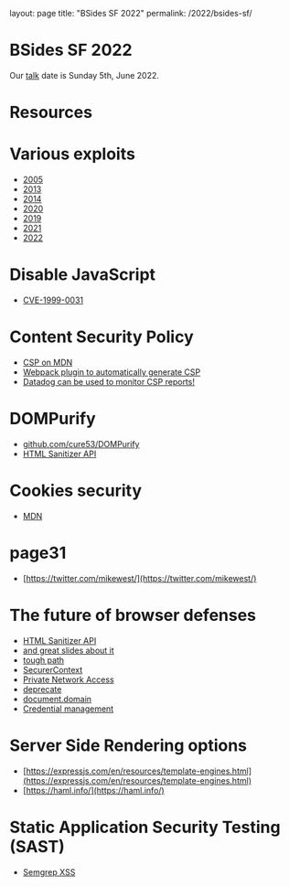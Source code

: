 layout: page
title: "BSides SF 2022"
permalink: /2022/bsides-sf/

# BSides SF 2022

Our [talk](https://bsidessf2022.sched.com/event/rjrC/xss-mitigation-the-state-of-the-art) date is Sunday 5th, June 2022.

# Resources

# Various exploits
 - [2005](https://en.wikipedia.org/wiki/Samy_(computer_worm))
 - [2013](https://securityaffairs.co/wordpress/22743/cyber-crime/soho-pharming-attack.html)
 - [2014](https://www.theguardian.com/technology/2014/jun/11/twitter-tweetdeck-xss-flaw-users-vulnerable)
 - [2020](https://portswigger.net/daily-swig/gmail-xss-vulnerability-placed-under-the-microscope)
 - [2019](https://nakedsecurity.sophos.com/2019/11/20/xss-security-hole-in-gmails-dynamic-email/)
 - [2021](https://www.bleepingcomputer.com/news/security/phishing-campaign-uses-upscom-xss-vuln-to-distribute-malware/)
 - [2022](https://www.zdnet.com/article/operation-emailthief-xss-vulnerability-in-zimbra-open-source-email-platform-revealed/)
# Disable JavaScript
 - [CVE-1999-0031](https://exchange.xforce.ibmcloud.com/vulnerabilities/366)
# Content Security Policy
 - [CSP on MDN](https://developer.mozilla.org/en-US/docs/Web/HTTP/CSP)
 - [Webpack plugin to automatically generate CSP](https://github.com/slackhq/csp-html-webpack-plugin)
 - [Datadog can be used to monitor CSP reports!](https://www.datadoghq.com/blog/content-security-policy-reporting-with-datadog/)
# DOMPurify
 - [github.com/cure53/DOMPurify](https://github.com/cure53/DOMPurify)
 - [HTML Sanitizer API](https://developer.mozilla.org/en-US/docs/Web/API/HTML_Sanitizer_API)
# Cookies security
 - [MDN](https://developer.mozilla.org/en-US/docs/Web/HTTP/Cookies)
# page31
 - [https://twitter.com/mikewest/](https://twitter.com/mikewest/)
# The future of browser defenses
 - [HTML Sanitizer API](https://wicg.github.io/sanitizer-api/)
 - [and great slides about it](https://docs.google.com/presentation/d/1eLmIZkY7auD8xT-Q6AzBKM_ASFHH8Z5fMyfeoSbSH-k/view)
 - [tough path](https://www.w3.org/TR/post-spectre-webdev/)
 - [SecurerContext](https://github.com/mikewest/securer-contexts#what-defenses-would-securecontextinjection-require)
 - [Private Network Access](https://wicg.github.io/private-network-access/)
 - [deprecate ](https://github.com/mikewest/deprecating-document-domain)
 - [document.domain](https://github.com/mikewest/deprecating-document-domain)
 - [Credential management](https://www.w3.org/TR/credential-management-1/)
# Server Side Rendering options
 - [https://expressjs.com/en/resources/template-engines.html](https://expressjs.com/en/resources/template-engines.html)
 - [https://haml.info/](https://haml.info/)
# Static Application Security Testing (SAST)
 - [Semgrep XSS](https://semgrep.dev/p/xss)

